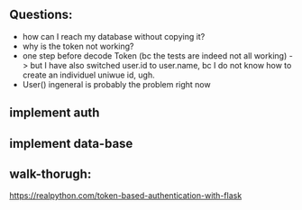 
## Questions: 
- how can I reach my database without copying it?
- why is the token not working?
- one step before decode Token (bc the tests are indeed not all working) -> but I have also switched user.id to user.name, bc I do not know how to create an individuel uniwue id, ugh.
- User() ingeneral is probably the problem right now

## implement auth

## implement data-base

## walk-thorugh:
https://realpython.com/token-based-authentication-with-flask



